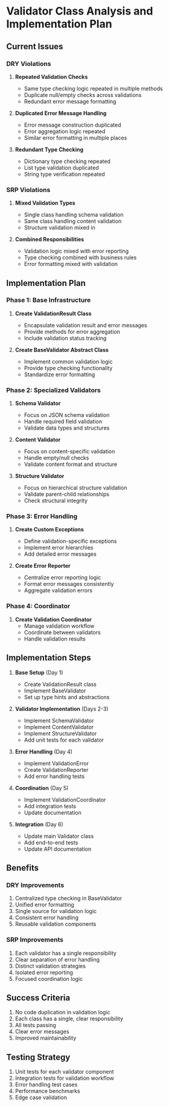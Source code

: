 # Validator Class Analysis and Implementation Plan

## Current Issues

### DRY Violations
1. **Repeated Validation Checks**
   - Same type checking logic repeated in multiple methods
   - Duplicate null/empty checks across validations
   - Redundant error message formatting

2. **Duplicated Error Message Handling**
   - Error message construction duplicated
   - Error aggregation logic repeated
   - Similar error formatting in multiple places

3. **Redundant Type Checking**
   - Dictionary type checking repeated
   - List type validation duplicated
   - String type verification repeated

### SRP Violations
1. **Mixed Validation Types**
   - Single class handling schema validation
   - Same class handling content validation
   - Structure validation mixed in

2. **Combined Responsibilities**
   - Validation logic mixed with error reporting
   - Type checking combined with business rules
   - Error formatting mixed with validation

## Implementation Plan

### Phase 1: Base Infrastructure
1. **Create ValidationResult Class**
   - Encapsulate validation result and error messages
   - Provide methods for error aggregation
   - Include validation status tracking

2. **Create BaseValidator Abstract Class**
   - Implement common validation logic
   - Provide type checking functionality
   - Standardize error formatting

### Phase 2: Specialized Validators
1. **Schema Validator**
   - Focus on JSON schema validation
   - Handle required field validation
   - Validate data types and structures

2. **Content Validator**
   - Focus on content-specific validation
   - Handle empty/null checks
   - Validate content format and structure

3. **Structure Validator**
   - Focus on hierarchical structure validation
   - Validate parent-child relationships
   - Check structural integrity

### Phase 3: Error Handling
1. **Create Custom Exceptions**
   - Define validation-specific exceptions
   - Implement error hierarchies
   - Add detailed error messages

2. **Create Error Reporter**
   - Centralize error reporting logic
   - Format error messages consistently
   - Aggregate validation errors

### Phase 4: Coordinator
1. **Create Validation Coordinator**
   - Manage validation workflow
   - Coordinate between validators
   - Handle validation results

## Implementation Steps

1. **Base Setup** (Day 1)
   - Create ValidationResult class
   - Implement BaseValidator
   - Set up type hints and abstractions

2. **Validator Implementation** (Days 2-3)
   - Implement SchemaValidator
   - Implement ContentValidator
   - Implement StructureValidator
   - Add unit tests for each validator

3. **Error Handling** (Day 4)
   - Implement ValidationError
   - Create ValidationReporter
   - Add error handling tests

4. **Coordination** (Day 5)
   - Implement ValidationCoordinator
   - Add integration tests
   - Update documentation

5. **Integration** (Day 6)
   - Update main Validator class
   - Add end-to-end tests
   - Update API documentation

## Benefits

### DRY Improvements
1. Centralized type checking in BaseValidator
2. Unified error formatting
3. Single source for validation logic
4. Consistent error handling
5. Reusable validation components

### SRP Improvements
1. Each validator has a single responsibility
2. Clear separation of error handling
3. Distinct validation strategies
4. Isolated error reporting
5. Focused coordination logic

## Success Criteria
1. No code duplication in validation logic
2. Each class has a single, clear responsibility
3. All tests passing
4. Clear error messages
5. Improved maintainability

## Testing Strategy
1. Unit tests for each validator component
2. Integration tests for validation workflow
3. Error handling test cases
4. Performance benchmarks
5. Edge case validation
